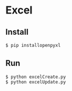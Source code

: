 # Excel

## Install

```
$ pip installopenpyxl
```

## Run

```
$ python excelCreate.py
$ python excelUpdate.py
```
